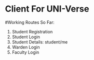 # Client For UNI-Verse

#Working Routes So Far: 

1. Student Registration
2. Student Login
3. Student Details: student/me
4. Warden Login
5. Faculty Login